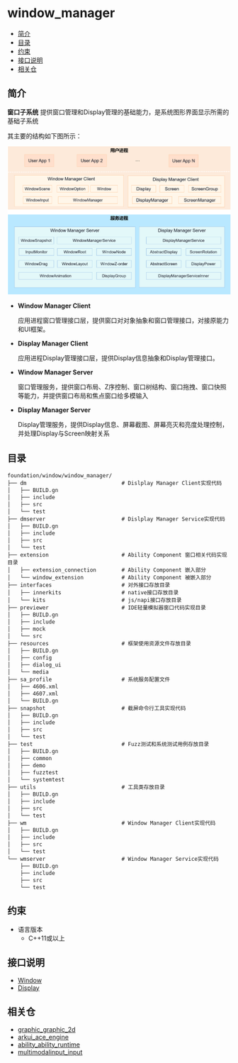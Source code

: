 # window_manager

-   [简介](#简介)
-   [目录](#目录)
-   [约束](#约束)
-   [接口说明](#接口说明)
-   [相关仓](#相关仓)

## 简介

**窗口子系统** 提供窗口管理和Display管理的基础能力，是系统图形界面显示所需的基础子系统

其主要的结构如下图所示：

![窗口子系统架构图](./figures/WindowManager.png)

- **Window Manager Client**

    应用进程窗口管理接口层，提供窗口对对象抽象和窗口管理接口，对接原能力和UI框架。

- **Display Manager Client**

    应用进程Display管理接口层，提供Display信息抽象和Display管理接口。

- **Window Manager Server**

    窗口管理服务，提供窗口布局、Z序控制、窗口树结构、窗口拖拽、窗口快照等能力，并提供窗口布局和焦点窗口给多模输入

- **Display Manager Server**

    Display管理服务，提供Display信息、屏幕截图、屏幕亮灭和亮度处理控制，并处理Display与Screen映射关系

## 目录
```
foundation/window/window_manager/
├── dm                              # Dislplay Manager Client实现代码    
│   ├── BUILD.gn                    
│   ├── include                      
│   ├── src                          
│   └── test                         
├── dmserver                        # Dislplay Manager Service实现代码  
│   ├── BUILD.gn                      
│   ├── include                       
│   ├── src                           
│   └── test                          
├── extension                       # Ability Component 窗口相关代码实现目录  
│   ├── extension_connection        # Ability Component 嵌入部分 
│   └── window_extension            # Ability Component 被嵌入部分                                                  
├── interfaces                      # 对外接口存放目录   
│   ├── innerkits                   # native接口存放目录   
│   └── kits                        # js/napi接口存放目录  
├── previewer                       # IDE轻量模拟器窗口代码实现目录   
│   ├── BUILD.gn                      
│   ├── include                       
│   ├── mock                          
│   └── src                           
├── resources                       # 框架使用资源文件存放目录   
│   ├── BUILD.gn                      
│   ├── config                        
│   ├── dialog_ui                     
│   └── media                       
├── sa_profile                      # 系统服务配置文件
│   ├── 4606.xml                   
│   ├── 4607.xml                   
│   └── BUILD.gn                   
├── snapshot                        # 截屏命令行工具实现代码 
│   ├── BUILD.gn                     
│   ├── include                      
│   ├── src                          
│   └── test                         
├── test                            # Fuzz测试和系统测试用例存放目录 
│   ├── BUILD.gn                    
│   ├── common                      
│   ├── demo                        
│   ├── fuzztest                    
│   └── systemtest                                                      
├── utils                           # 工具类存放目录  
│   ├── BUILD.gn                      
│   ├── include                       
│   ├── src                           
│   └── test                                              
├── wm                              # Window Manager Client实现代码  
│   ├── BUILD.gn                      
│   ├── include                       
│   ├── src                           
│   └── test                          
└── wmserver                        # Window Manager Service实现代码  
    ├── BUILD.gn                      
    ├── include                       
    ├── src                           
    └── test   
```

## 约束
- 语言版本
    - C++11或以上

## 接口说明

- [Window](https://gitee.com/openharmony/docs/blob/master/zh-cn/application-dev/reference/apis-arkui/js-apis-window.md)
- [Display](https://gitee.com/openharmony/docs/blob/master/zh-cn/application-dev/reference/apis-arkui/js-apis-display.md)

## 相关仓
- [graphic_graphic_2d](https://gitee.com/openharmony/graphic_graphic_2d)
- [arkui_ace_engine](https://gitee.com/openharmony/arkui_ace_engine)
- [ability_ability_runtime](https://gitee.com/openharmony/ability_ability_runtime)
- [multimodalinput_input](https://gitee.com/openharmony/multimodalinput_input)